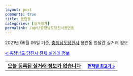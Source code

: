 ```yaml
---
layout: post
comments: true
title: 용연동
categories: [실거래가]
permalink: /apt/충청남도당진시용연동
---
```


2021년 09월 06일 기준, <a href="/apt/충청남도당진시">충청남도당진시</a> 용연동 한달간 실거래 정보

<a style="color: blue;" href="/apt/충청남도당진시">< 충청남도 당진시 전체 실거래 정보</a>
<!---- start ---->
<table>
  <tr>
    <td colspan="4" style="font-weight: bold;"><a href="/apt/충청남도당진시용연동{name_without_space}">오늘 등록된 실거래 정보가 없습니다</a> &nbsp;&nbsp;&nbsp; <a style="color: blue; font-size: smaller;" href="/apt/충청남도당진시용연동{name_without_space}">면적별 최고가 ></a></td>
  </tr>
    
</table>
<!---- end ---->
    